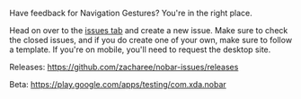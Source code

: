 Have feedback for Navigation Gestures? You're in the right place.

Head on over to the [issues tab](https://github.com/zacharee/nobar-issues/issues) and create a new issue. Make sure to check the closed issues, and if you do create one of your own, make sure to follow a template. If you're on mobile, you'll need to request the desktop site.

Releases: https://github.com/zacharee/nobar-issues/releases

Beta: https://play.google.com/apps/testing/com.xda.nobar
